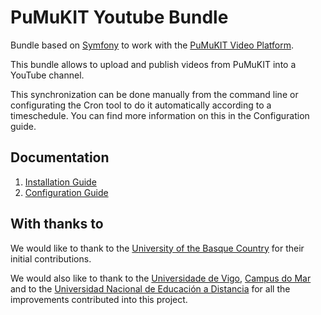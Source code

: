 PuMuKIT Youtube Bundle
=======================

Bundle based on [Symfony](http://symfony.com/) to work with the [PuMuKIT Video Platform](https://github.com/pumukit/PuMuKIT/blob/2.1.x/README.md).

This bundle allows to upload and publish videos from PuMuKIT into a YouTube channel.

This synchronization can be done manually from the command line or configurating the Cron tool to do it automatically according to a timeschedule. You can find more information on this in the Configuration guide.


Documentation
-------------

1. [Installation Guide](Resources/doc/InstallationGuide.md)
2. [Configuration Guide](Resources/doc/ConfigurationGuide.md)


With thanks to
--------------

We would like to thank to the [University of the Basque Country](http://www.ehu.eus/en/en-home)
for their initial contributions.

We would also like to thank to the [Universidade de Vigo](http://uvigo.es/uvigo_en/index.html),
[Campus do Mar](http://campusdomar.es/en/) and to the
[Universidad Nacional de Educación a Distancia](http://www.uned.es/) for all the improvements
contributed into this project.

